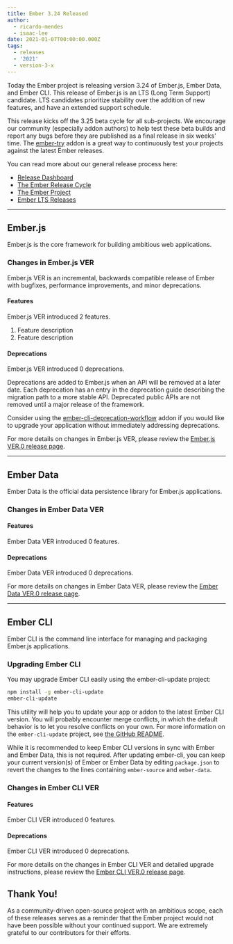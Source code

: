 ```yaml
---
title: Ember 3.24 Released
author:
  - ricardo-mendes
  - isaac-lee
date: 2021-01-07T00:00:00.000Z
tags:
  - releases
  - '2021'
  - version-3-x
---
```


Today the Ember project is releasing version 3.24 of Ember.js, Ember Data, and Ember CLI. This release of Ember.js is an LTS (Long Term Support) candidate. LTS candidates prioritize stability over the addition of new features, and have an extended support schedule.

This release kicks off the 3.25 beta cycle for all sub-projects. We encourage our community (especially addon authors) to help test these beta builds and report any bugs before they are published as a final release in six weeks' time. The [ember-try](https://github.com/ember-cli/ember-try) addon is a great way to continuously test your projects against the latest Ember releases.

You can read more about our general release process here:

- [Release Dashboard](http://emberjs.com/releases/)
- [The Ember Release Cycle](https://blog.emberjs.com/new-ember-release-process/)
- [The Ember Project](https://blog.emberjs.com/ember-project-at-2-0/)
- [Ember LTS Releases](https://blog.emberjs.com/announcing-embers-first-lts/)

---

## Ember.js

Ember.js is the core framework for building ambitious web applications.

### Changes in Ember.js VER

Ember.js VER is an incremental, backwards compatible release of Ember with bugfixes, performance improvements, and minor deprecations.

#### Features

Ember.js VER introduced 2 features.

1. Feature description
2. Feature description

#### Deprecations

Ember.js VER introduced 0 deprecations.

<!-- Block start: If there were no deprecations, remove this block -->
Deprecations are added to Ember.js when an API will be removed at a later date. Each deprecation has an entry in the deprecation guide describing the migration path to a more stable API. Deprecated public APIs are not removed until a major release of the framework.

Consider using the [ember-cli-deprecation-workflow](https://github.com/mixonic/ember-cli-deprecation-workflow) addon if you would like to upgrade your application without immediately addressing deprecations.
<!-- Block end -->

For more details on changes in Ember.js VER, please review the [Ember.js VER.0 release page](https://github.com/emberjs/ember.js/releases/tag/vVER.0).

---

## Ember Data

Ember Data is the official data persistence library for Ember.js applications.

### Changes in Ember Data VER

#### Features

Ember Data VER introduced 0 features.

#### Deprecations

Ember Data VER introduced 0 deprecations.

For more details on changes in Ember Data VER, please review the
[Ember Data VER.0 release page](https://github.com/emberjs/data/releases/tag/vVER.0).

---

## Ember CLI

Ember CLI is the command line interface for managing and packaging Ember.js applications.

### Upgrading Ember CLI

<!--alex ignore easy-->
You may upgrade Ember CLI easily using the ember-cli-update project:

```bash
npm install -g ember-cli-update
ember-cli-update
```

This utility will help you to update your app or addon to the latest Ember CLI version. You will probably encounter merge conflicts, in which the default behavior is to let you resolve conflicts on your own. For more information on the `ember-cli-update` project, see [the GitHub README](https://github.com/ember-cli/ember-cli-update).

While it is recommended to keep Ember CLI versions in sync with Ember and Ember Data, this is not required. After updating ember-cli, you can keep your current version(s) of Ember or Ember Data by editing `package.json` to revert the changes to the lines containing `ember-source` and `ember-data`.

### Changes in Ember CLI VER

#### Features

Ember CLI VER introduced 0 features.

#### Deprecations

Ember CLI VER introduced 0 deprecations.

For more details on the changes in Ember CLI VER and detailed upgrade
instructions, please review the [Ember CLI VER.0 release page](https://github.com/ember-cli/ember-cli/releases/tag/vVER.0).

## Thank You!

As a community-driven open-source project with an ambitious scope, each of these releases serves as a reminder that the Ember project would not have been possible without your continued support. We are extremely grateful to our contributors for their efforts.
